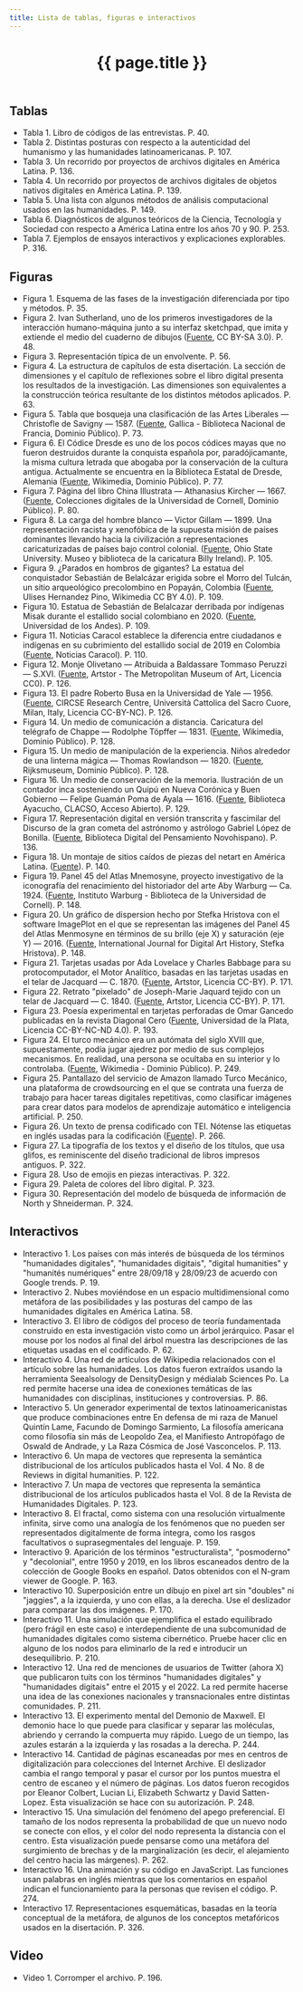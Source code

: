 ```yaml
---
title: Lista de tablas, figuras e interactivos
---
```


<a id="figuras-chapter"></a>
<header class="chapter-headers">
  <h1 number="14">{{ page.title }}</h1>
</header>

<div class="references-block">

## Tablas

- Tabla 1. Libro de códigos de las entrevistas. P. 40.
- Tabla 2. Distintas posturas con respecto a la autenticidad del humanismo y las humanidades latinoamericanas. P. 107.
- Tabla 3. Un recorrido por proyectos de archivos digitales en América Latina. P. 136.
- Tabla 4. Un recorrido por proyectos de archivos digitales de objetos nativos digitales en América Latina. P. 139.
- Tabla 5. Una lista con algunos métodos de análisis computacional usados en las humanidades. P. 149.
- Tabla 6. Diagnósticos de algunos teóricos de la Ciencia, Tecnología y Sociedad con respecto a América Latina entre los años 70 y 90. P. 253.
- Tabla 7. Ejemplos de ensayos interactivos y explicaciones explorables. P. 316.

## Figuras

- Figura 1. Esquema de las fases de la investigación diferenciada por tipo y métodos. P. 35.
- Figura 2. Ivan Sutherland, uno de los primeros investigadores de la interacción humano-máquina junto a su interfaz sketchpad, que imita y extiende el medio del cuaderno de dibujos ([Fuente](https://commons.wikimedia.org/wiki/Category:Ivan_Sutherland#/media/File:SketchpadDissertation-Fig1-2.tif), CC BY-SA 3.0). P. 48.
- Figura 3. Representación típica de un envolvente. P. 56.
- Figura 4. La estructura de capítulos de esta disertación. La sección de dimensiones y el capítulo de reflexiones sobre el libro digital presenta los resultados de la investigación. Las dimensiones son equivalentes a la construcción teórica resultante de los distintos métodos aplicados. P. 63.
- Figura 5. Tabla que bosqueja una clasificación de las Artes Liberales — Christofle de Savigny — 1587. ([Fuente](https://gallica.bnf.fr/ark:/12148/bpt6k87206109/f7.item#), Gallica - Biblioteca Nacional de Francia, Dominio Público). P. 73.
- Figura 6. El Códice Dresde es uno de los pocos códices mayas que no fueron destruidos durante la conquista española por, paradójicamante, la misma cultura letrada que abogaba por la conservación de la cultura antigua. Actualmente se encuentra en la Biblioteca Estatal de Dresde, Alemania ([Fuente](https://en.wikipedia.org/wiki/Dresden_Codex#/media/File:Dresden_Codex_pp.58-62_78.jpg), Wikimedia, Dominio Público). P. 77.
- Figura 7. Página del libro China Illustrata — Athanasius Kircher — 1667. ([Fuente](https://digital.library.cornell.edu/catalog/ss:550032), Colecciones digitales de la Universidad de Cornell, Dominio Público). P. 80.
- Figura 8. La carga del hombre blanco — Victor Gillam — 1899. Una representación racista y xenofóbica de la supuesta misión de países dominantes llevando hacia la civilización a representaciones caricaturizadas de países bajo control colonial. ([Fuente](https://library.osu.edu/dc/concern/generic_works/g732tk384?locale=en), Ohio State University. Museo y biblioteca de la caricatura Billy Ireland). P. 105.
- Figura 9. ¿Parados en hombros de gigantes? La estatua del conquistador Sebastián de Belalcázar erigida sobre el Morro del Tulcán, un sitio arqueológico precolombino en Popayán, Colombia ([Fuente](https://es.wikipedia.org/wiki/Morro_del_Tulc%C3%A1n#/media/Archivo:Morro_del_Tulcan.jpg), Ulises Hernandez Pino, Wikimedia CC BY 4.0). P. 109.
- Figura 10. Estatua de Sebastián de Belalcazar derribada por indígenas Misak durante el estallido social colombiano en 2020. ([Fuente](https://historiadelarte.uniandes.edu.co/files/2020/09/belalcazar-popayan.jpg), Universidad de los Andes). P. 109.
- Figura 11. Noticias Caracol establece la diferencia entre ciudadanos e indígenas en su cubrimiento del estallido social de 2019 en Colombia ([Fuente](https://twitter.com/gsesquivel/status/1391546621704478723?lang=fa), Noticias Caracol). P. 110.
- Figura 12. Monje Olivetano — Atribuida a Baldassare Tommaso Peruzzi — S.XVI. ([Fuente](https://library.artstor.org/#/asset/SS7731421_7731421_11265326;prevRouteTS=1693349251244), Artstor - The Metropolitan Museum of Art, Licencia CC0). P. 126.
- Figura 13. El padre Roberto Busa en la Universidad de Yale — 1956. ([Fuente](https://dhlab.yale.edu/about.html), CIRCSE Research Centre, Università Cattolica del Sacro Cuore, Milan, Italy, Licencia CC-BY-NC). P. 126.
- Figura 14. Un medio de comunicación a distancia. Caricatura del telégrafo de Chappe — Rodolphe Töpffer — 1831. ([Fuente](https://en.m.wikipedia.org/wiki/File:T%C3%A9l%C3%A9graphe_Chappe_par_T%C3%B6pffer.jpg), Wikimedia, Dominio Público). P. 128.
- Figura 15. Un medio de manipulación de la experiencia. Niños alrededor de una linterna mágica — Thomas Rowlandson — 1820. ([Fuente](https://www.rijksmuseum.nl/en/collection/RP-P-2015-26-620), Rijksmuseum, Dominio Público). P. 128.
- Figura 16. Un medio de conservación de la memoria. Ilustración de un contador inca sosteniendo un Quipú en Nueva Corónica y Buen Gobierno — Felipe Guamán Poma de Ayala — 1616. ([Fuente](https://www.clacso.org.ar/biblioteca_ayacucho/detalle.php?id_libro=1778), Biblioteca Ayacucho, CLACSO, Acceso Abierto). P. 129.
- Figura 17. Representación digital en versión transcrita y fascimilar del Discurso de la gran cometa del astrónomo y astrólogo Gabriel López de Bonilla. ([Fuente](https://bdpn.unam.mx/es/GranCometa), Biblioteca Digital del Pensamiento Novohispano). P. 136.
- Figura 18. Un montaje de sitios caídos de piezas del netart en América Latina. ([Fuente](https://netart.org.uy/lat/)). P. 140.
- Figura 19. Panel 45 del Atlas Mnemosyne, proyecto investigativo de la iconografía del renacimiento del historiador del arte Aby Warburg — Ca. 1924. ([Fuente](https://live-warburglibrarycornelledu.pantheonsite.io/panel/45), Instituto Warburg - Biblioteca de la Universidad de Cornell). P. 148.
- Figura 20. Un gráfico de dispersion hecho por Stefka Hristova con el software ImagePlot en el que se representan las imágenes del Panel 45 del Atlas Menmosyne en términos de su brillo (eje X) y saturación (eje Y) — 2016. ([Fuente](https://journals.ub.uni-heidelberg.de/index.php/dah/article/view/23489), International Journal for Digital Art History, Stefka Hristova). P. 148.
- Figura 21. Tarjetas usadas por Ada Lovelace y Charles Babbage para su protocomputador, el Motor Analítico, basadas en las tarjetas usadas en el telar de Jacquard — C. 1870. ([Fuente](https://library.artstor.org/#/asset/26428248;prevRouteTS=1700168692267), Artstor, Licencia CC-BY). P. 171.
- Figura 22. Retrato "pixelado" de Joseph-Marie Jaquard tejido con un telar de Jacquard — C. 1840. ([Fuente](https://library.artstor.org/#/asset/24739208;prevRouteTS=1700167861224), Artstor, Licencia CC-BY). P. 171.
- Figura 23. Poesía experimental en tarjetas perforadas de Omar Gancedo publicadas en la revista Diagonal Cero ([Fuente](http://sedici.unlp.edu.ar/handle/10915/45890), Universidad de la Plata, Licencia CC-BY-NC-ND 4.0). P. 193.
- Figura 24. El turco mecánico era un autómata del siglo XVIII que, supuestamente, podía jugar ajedrez por medio de sus complejos mecanismos. En realidad, una persona se ocultaba en su interior y lo controlaba. ([Fuente](https://en.wikipedia.org/wiki/Mechanical_Turk#/media/File:Racknitz_-_The_Turk_3.jpg), Wikimedia - Dominio Público). P. 249.
- Figura 25. Pantallazo del servicio de Amazon llamado Turco Mecánico, una plataforma de crowdsourcing en el que se contrata una fuerza de trabajo para hacer tareas digitales repetitivas, como clasificar imágenes para crear datos para modelos de aprendizaje automático e inteligencia artificial. P. 250.
- Figura 26. Un texto de prensa codificado con TEI. Nótense las etiquetas en inglés usadas para la codificación ([Fuente](https://books.google.com.co/books?id=5xQcAAAAIBAJ&pg=PA3&dq=humanidades&article_id=5870,411802&hl=es&sa=X&ved=2ahUKEwjV3tzkjpqEAxViSDABHREQAyMQ6AF6BAgHEAI)). P. 266.
- Figura 27. La tipografía de los textos y el diseño de los títulos, que usa glifos, es reminiscente del diseño tradicional de libros impresos antiguos. P. 322.
- Figura 28. Uso de emojis en piezas interactivas. P. 322.
- Figura 29. Paleta de colores del libro digital. P. 323.
- Figura 30. Representación del modelo de búsqueda de información de North y Shneiderman. P. 324.

## Interactivos

- Interactivo 1. Los países con más interés de búsqueda de los términos "humanidades digitales", "humanidades digitais", "digital humanities" y "humanités numériques" entre 28/09/18 y 28/09/23 de acuerdo con Google trends. P. 19.
- Interactivo 2. Nubes moviéndose en un espacio multidimensional como metáfora de las posibilidades y las posturas del campo de las humanidades digitales en América Latina. 58.
- Interactivo 3. El libro de códigos del proceso de teoría fundamentada construido en esta investigación visto como un árbol jerárquico. Pasar el mouse por los nodos al final del árbol muestra las descripciones de las etiquetas usadas en el codificado. P. 62.
- Interactivo 4. Una red de artículos de Wikipedia relacionados con el artículo sobre las humanidades. Los datos fueron extraídos usando la herramienta Seealsology de DensityDesign y médialab Sciences Po. La red permite hacerse una idea de conexiones temáticas de las humanidades con disciplinas, instituciones y controversias. P. 86.
- Interactivo 5. Un generador experimental de textos latinoamericanistas que produce combinaciones entre En defensa de mi raza de Manuel Quintín Lame, Facundo de Domingo Sarmiento, La filosofía americana como filosofía sin más de Leopoldo Zea, el Manifiesto Antropófago de Oswald de Andrade, y La Raza Cósmica de José Vasconcelos. P. 113.
- Interactivo 6. Un mapa de vectores que representa la semántica distribucional de los artículos publicados hasta el Vol. 4 No. 8 de Reviews in digital humanities. P. 122.
- Interactivo 7. Un mapa de vectores que representa la semántica distribucional de los artículos publicados hasta el Vol. 8 de la Revista de Humanidades Digitales. P. 123.
- Interactivo 8. El fractal, como sistema con una resolución virtualmente infinita, sirve como una analogía de los fenómenos que no pueden ser representados digitalmente de forma íntegra, como los rasgos facultativos o suprasegmentales del lenguaje. P. 159.
- Interactivo 9. Aparición de los términos "estructuralista", "posmoderno" y "decolonial", entre 1950 y 2019, en los libros escaneados dentro de la colección de Google Books en español. Datos obtenidos con el N-gram viewer de Google. P. 163.
- Interactivo 10. Superposición entre un dibujo en pixel art sin "doubles" ni "jaggies", a la izquierda, y uno con ellas, a la derecha. Use el deslizador para comparar las dos imágenes. P. 170.
- Interactivo 11. Una simulación que ejemplifica el estado equilibrado (pero frágil en este caso) e interdependiente de una subcomunidad de humanidades digitales como sistema cibernético. Pruebe hacer clic en alguno de los nodos para eliminarlo de la red e introducir un desequilibrio. P. 210.
- Interactivo 12. Una red de menciones de usuarios de Twitter (ahora X) que publicaron tuits con los términos "humanidades digitales" y "humanidades digitais" entre el 2015 y el 2022. La red permite hacerse una idea de las conexiones nacionales y transnacionales entre distintas comunidades. P. 211.
- Interactivo 13. El experimento mental del Demonio de Maxwell. El demonio hace lo que puede para clasificar y separar las moléculas, abriendo y cerrando la compuerta muy rápido. Luego de un tiempo, las azules estarán a la izquierda y las rosadas a la derecha. P. 244.
- Interactivo 14. Cantidad de páginas escaneadas por mes en centros de digitalización para colecciones del Internet Archive. El deslizador cambia el rango temporal y pasar el cursor por los puntos muestra el centro de escaneo y el número de páginas. Los datos fueron recogidos por Eleanor Colbert, Lucian Li, Elizabeth Schwartz y David Satten-Lopez. Esta visualización se hace con su autorización. P. 248.
- Interactivo 15. Una simulación del fenómeno del apego preferencial. El tamaño de los nodos representa la probabilidad de que un nuevo nodo se conecte con ellos, y el color del nodo representa la distancia con el centro. Esta visualización puede pensarse como una metáfora del surgimiento de brechas y de la marginalización (es decir, el alejamiento del centro hacia las márgenes). P. 262.
- Interactivo 16. Una animación y su código en JavaScript. Las funciones usan palabras en inglés mientras que los comentarios en español indican el funcionamiento para la personas que revisen el código. P. 274.
- Interactivo 17. Representaciones esquemáticas, basadas en la teoría conceptual de la metáfora, de algunos de los conceptos metafóricos usados en la disertación. P. 326.

## Video

- Video 1. Corromper el archivo. P. 196.

</div>